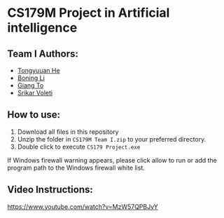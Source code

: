 # CS179M Project in Artificial intelligence

## Team I Authors:
* [Tongyuuan He](https://github.com/the1323)
* [Boning Li](https://github.com/BBBonnie)
* [Giang To](https://github.com/heerman7737)
* [Srikar Voleti](https://github.com/vsrikar08)

## How to use:

1. Download all files in this repository 
2. Unzip the folder in `CS179M Team I.zip` to your preferred directory.
3. Double click to execute `CS179 Project.exe` 

If Windows firewall warning appears, please click allow to run or add the program path to the Windows firewall white list.

## Video Instructions:
https://www.youtube.com/watch?v=MzW57QPBJyY
